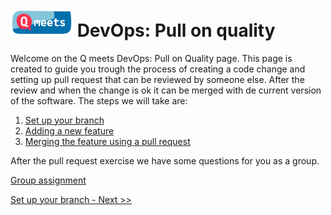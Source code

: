 # <img src="images\Qmeets_Label_RGB.png" width="100" > DevOps: Pull on quality
Welcome on the Q meets DevOps: Pull on Quality page. This page is created to guide you trough the process of creating a code change and setting up pull request that can be reviewed by someone else. After the review and when the change is ok it can be merged with de current version of the software.
The steps we will take are:
1. [Set up your branch](set_up_branch.md)
2. [Adding a new feature](adding_a_feature.md)
3. [Merging the feature using a pull request](merging_a_feature.md)

After the pull request exercise we have some questions for you as a group.

[Group assignment](group_assignment.md)

[Set up your branch - Next >>](set_up_branch.md)
